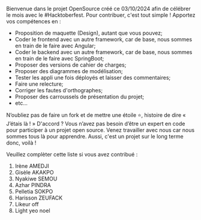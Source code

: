 Bienvenue dans le projet OpenSource créé ce 03/10/2024 afin de célébrer le mois avec le #Hacktoberfest.
Pour contribuer, c'est tout simple ! Apportez vos compétences en :

- Proposition de maquette (Design), autant que vous pouvez;
- Coder le frontend avec un autre framework, car de base, nous sommes en train de le faire avec Angular;
- Coder le backend avec un autre framework, car de base, nous sommes en train de le faire avec SpringBoot;
- Proposer des versions de cahier de charges;
- Proposer des diagrammes de modélisation;
- Tester les appli une fois déployés et laisser des commentaires;
- Faire une relecture;
- Corriger les fautes d'orthographes;
- Proposer des carroussels de présentation du projet;
- etc...

N’oubliez pas de faire un fork et de mettre une étoile ⭐️, histoire de dire « J’étais là ! » D'accord ?
Vous n’avez pas besoin d’être un expert en code pour participer à un projet open source.
Venez travailler avec nous car nous sommes tous là pour apprendre.
Aussi, c'est un projet sur le long terme donc, voilà !

Veuillez complèter cette liste si vous avez contribué :

1. Irène AMEDJI
2. Gisèle AKAKPO
3. Nyakiwe SEMOU
4. Azhar PINDRA
5. Pelletia SOKPO
6. Harisson ZEUFACK
7. Likeur off
8. Light yeo noel
